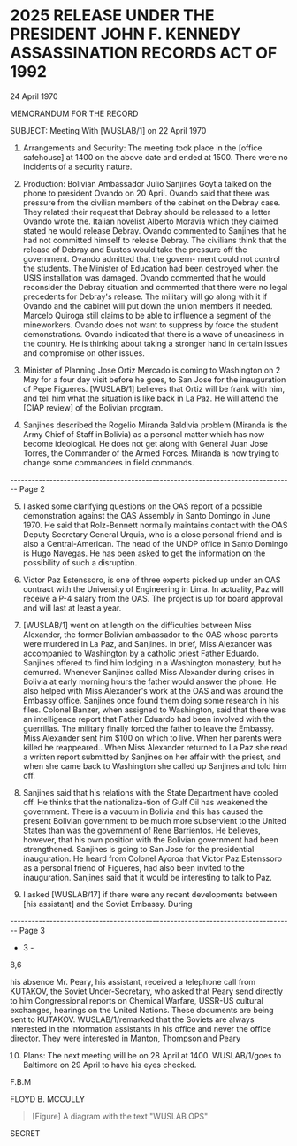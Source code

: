 # 2025 RELEASE UNDER THE PRESIDENT JOHN F. KENNEDY ASSASSINATION RECORDS ACT OF 1992

24 April 1970

MEMORANDUM FOR THE RECORD

SUBJECT: Meeting With [WUSLAB/1] on 22 April 1970

1.  Arrangements and Security: The meeting took place in the [office safehouse] at 1400 on the above date and ended at 1500. There were no incidents of a security nature.

2.  Production: Bolivian Ambassador Julio Sanjines Goytia talked on the phone to president Ovando on 20 April. Ovando said that there was pressure from the civilian members of the cabinet on the Debray case. They related their request that Debray should be released to a letter Ovando wrote the. Italian novelist Alberto Moravia which they claimed stated he would release Debray. Ovando commented to Sanjines that he had not committed himself to release Debray. The civilians think that the release of Debray and Bustos would take the pressure off the government. Ovando admitted that the govern- ment could not control the students. The Minister of Education had been destroyed when the USIS installation was damaged. Ovando commented that he would reconsider the Debray situation and commented that there were no legal precedents for Debray's release. The military will go along with it if Ovando and the cabinet will put down the union members if needed. Marcelo Quiroga still claims to be able to influence a segment of the mineworkers. Ovando does not want to suppress by force the student demonstrations. Ovando indicated that there is a wave of uneasiness in the country. He is thinking about taking a stronger hand in certain issues and compromise on other issues.

3.  Minister of Planning Jose Ortiz Mercado is coming to Washington on 2 May for a four day visit before he goes, to San Jose for the inauguration of Pepe Figueres. [WUSLAB/1] believes that Ortiz will be frank with him, and tell him what the situation is like back in La Paz. He will attend the [CIAP review] of the Bolivian program.

4.  Sanjines described the Rogelio Miranda Baldivia problem (Miranda is the Army Chief of Staff in Bolivia) as a personal matter which has now become ideological. He does not get along with General Juan Jose Torres, the Commander of the Armed Forces. Miranda is now trying to change some commanders in field commands.


-------------------------------------------------------------------------------- Page 2

5. I asked some clarifying questions on the OAS report of a possible demonstration against the OAS Assembly in Santo Domingo in June 1970. He said that Rolz-Bennett normally maintains contact with the OAS Deputy Secretary General Urquia, who is a close personal friend and is also a Central-American. The head of the UNDP office in Santo Domingo is Hugo Navegas. He has been asked to get the information on the possibility of such a disruption.

6. Victor Paz Estenssoro, is one of three experts picked up under an OAS contract with the University of Engineering in Lima. In actuality, Paz will receive a P-4 salary from the OAS. The project is up for board approval and will last at least a year.

7. [WUSLAB/1] went on at length on the difficulties between Miss Alexander, the former Bolivian ambassador to the OAS whose parents were murdered in La Paz, and Sanjines. In brief, Miss Alexander was accompanied to Washington by a catholic priest Father Eduardo. Sanjines offered to find him lodging in a Washington monastery, but he demurred. Whenever Sanjines called Miss Alexander during crises in Bolivia at early morning hours the father would answer the phone. He also helped with Miss Alexander's work at the OAS and was around the Embassy office. Sanjines once found them doing some research in his files. Colonel Banzer, when assigned to Washington, said that there was an intelligence report that Father Eduardo had been involved with the guerrillas. The military finally forced the father to leave the Embassy. Miss Alexander sent him $100 on which to live. When her parents were killed he reappeared.. When Miss Alexander returned to La Paz she read a written report submitted by Sanjines on her affair with the priest, and when she came back to Washington she called up Sanjines and told him off.

8. Sanjines said that his relations with the State Department have cooled off. He thinks that the nationaliza-tion of Gulf Oil has weakened the government. There is a vacuum in Bolivia and this has caused the present Bolivian government to be much more subservient to the United States than was the government of Rene Barrientos. He believes, however, that his own position with the Bolivian government had been strengthened. Sanjines is going to San Jose for the presidential inauguration. He heard from Colonel Ayoroa that Victor Paz Estenssoro as a personal friend of Figueres, had also been invited to the inauguration. Sanjines said that it would be interesting to talk to Paz.

9. I asked [WUSLAB/17] if there were any recent developments between [his assistant] and the Soviet Embassy. During


-------------------------------------------------------------------------------- Page 3

- 3 -

8,6

his absence Mr. Peary, his assistant, received a telephone call from KUTAKOV, the Soviet Under-Secretary, who asked that Peary send directly to him Congressional reports on Chemical Warfare, USSR-US cultural exchanges, hearings on the United Nations. These documents are being sent to KUTAKOV. WUSLAB/1/remarked that the Soviets are always interested in the information assistants in his office and never the office director. They were interested in Manton, Thompson and Peary

10. Plans: The next meeting will be on 28 April at 1400. WUSLAB/1/goes to Baltimore on 29 April to have his eyes checked.

F.B.M

FLOYD B. MCCULLY

> [Figure] A diagram with the text "WUSLAB OPS"

SECRET

